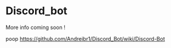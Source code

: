 # Discord_bot

More info coming soon !

poop
https://github.com/Andreibr1/Discord_Bot/wiki/Discord-Bot
